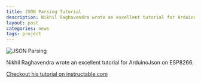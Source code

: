```yaml
---
title: JSON Parsing Tutorial
description: Nikhil Raghavendra wrote an excellent tutorial for ArduinoJson on ESP8266.
layout: post
categories: news
tags: project
---
```


![JSON Parsing](https://cdn.instructables.com/FQY/45DE/JB6UDYHI/FQY45DEJB6UDYHI.MEDIUM.jpg)

Nikhil Raghavendra wrote an excellent tutorial for ArduinoJson on ESP8266.

[Checkout his tutorial on instructable.com](https://www.instructables.com/id/ESP8266-Parsing-JSON/)